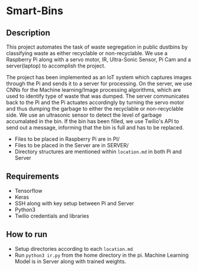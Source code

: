# Smart-Bins
## Description
This project automates the task of waste segregation in public dustbins by classifying waste as either recyclable or non-recyclable. We use a Raspberry Pi along with a servo motor, IR, Ultra-Sonic Sensor, Pi Cam and a server(laptop) to accomplish the project. 

The project has been implemented as an IoT system which captures images through the Pi and sends it to a server for processing. On the server, we use CNNs for the Machine learning/Image processing algorithms, which are used to identify type of waste that was dumped. The server communicates back to the Pi and the Pi actuates accordingly by turning the servo motor and thus dumping the garbage to either the recyclable or non-recyclable side. We use an ultrasonic sensor to detect the level of garbage accumalated in the bin. If the bin has been filled, we use Twilio's API to send out a message, informing that the bin is full and has to be replaced.


* Files to be placed in Raspberry Pi are in PI/
* Files to be placed in the Server are in SERVER/
* Directory structures are mentioned within ```location.md``` in both Pi and Server

## Requirements
* Tensorflow
* Keras
* SSH along with key setup between Pi and Server
* Python3
* Twilio credentials and libraries 


## How to run
* Setup directories according to each ```location.md```
* Run ```python3 ir.py``` from the home directory in the pi.
Machine Learning Model is in Server along with trained weights.
